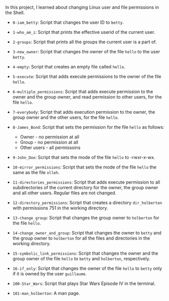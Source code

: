 In this project, I learned about changing Linux user and file permissions in the Shell.

* `0-iam_betty`: Script that changes the user ID to `betty`.
* `1-who_am_i`: Script that prints the effective userid of the current user.
* `2-groups`: Script that prints all the groups the current user is a part of.
* `3-new_owner`: Script that changes the owner of the file `hello` to the user `betty`.
* `4-empty`: Script that creates an empty file called `hello`.
* `5-execute`: Script that adds execute permissions to the owner of the file `hello`.
* `6-multiple_permissions`: Script that adds execute permission to the owner and the group owner, and read permission to other users, for the file `hello`.
* `7-everybody`: Script that adds execution permission to the owner, the group owner and the other users, for the file `hello`.
* `8-James_Bond`: Script that sets the permission for the file `hello` as follows:

   * Owner - no permission at all
   * Group - no permission at all
   * Other users - all permissoins

* `9-John_Doe`: Script that sets the mode of the file `hello` to -rwxr-x-wx.
* `10-mirror_permissions`: Script that sets the mode of the file `hello` the same as the file `olleh`.
* `11-directories_permissions`: Script that adds execute permission to all subdirectories of the current directory for the owner, the group owner and all other users. Regular files are not changed.
* `12-directory_permissions`: Script that creates a directory `dir_holberton` with permissions 751 in the working directory.
* `13-change_group`: Script that changes the group owner to `holberton` for the file `hello`.
* `14-change_owner_and_group`: Script that changes the owner to `betty` and the group owner to `holberton` for all the files and directories in the working directory.
* `15-symbolic_link_permissions`: Script that changes the owner and the group owner of the file `hello` to `betty` and `holberton`, respectively.
* `16-if_only`: Script that changes the owner of the file `hello` to `betty` only if it is owned by the user `guillaume`.
* `100-Star_Wars`: Script that plays Star Wars Episode IV in the terminal.
* `101-man_holberton`: A man page.
